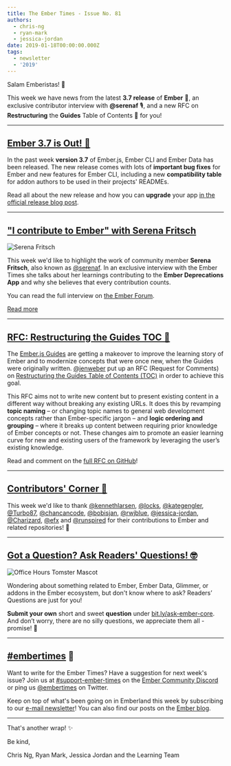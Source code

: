 ```yaml
---
title: The Ember Times - Issue No. 81
authors:
  - chris-ng
  - ryan-mark
  - jessica-jordan
date: 2019-01-18T00:00:00.000Z
tags:
  - newsletter
  - '2019'
---
```



Salam Emberistas! 🐹

This week we have news from the latest **3.7 release** of **Ember** 🚀, an exclusive contributor interview with **@serenaf** 🎙,
and a new RFC on **Restructuring** the **Guides** Table of Contents 🔖 for you!

<!-- READMORE -->

---

## [Ember 3.7 is Out! 🎉](https://www.emberjs.com/blog/2019/01/07/ember-3-7.html)

In the past week **version 3.7** of Ember.js, Ember CLI and Ember Data has been released. The new release comes with lots of **important bug fixes** for Ember and new features for Ember CLI, including a new **compatibility table** for addon authors to be used in their projects' READMEs.

Read all about the new release and how you can **upgrade** your app [in the official release blog post](https://www.emberjs.com/blog/2019/01/07/ember-3-7.html).

---

## ["I contribute to Ember" with Serena Fritsch](https://discuss.emberjs.com/t/i-contribute-to-ember-with-serena-fritsch/16037)

<div class="float-right padded portrait-frame"><img alt="Serena Fritsch" title="Serena Fritsch - Contributor to Ember" src="/images/blog/emberjstimes/serenaf.jpeg" /></div>

This week we'd like to highlight the work of community member **Serena Fritsch**, also known as [@serenaf](https://github.com/serenaf).
In an exclusive interview with the Ember Times she talks about her learnings contributing to the **Ember Deprecations App** and why she believes that every contribution counts.

You can read the full interview on [the Ember Forum](https://discuss.emberjs.com/t/i-contribute-to-ember-with-serena-fritsch/16037).

<a class="ember-button ember-button--centered" href="https://discuss.emberjs.com/t/i-contribute-to-ember-with-serena-fritsch/16037">Read more</a>

---

## [RFC: Restructuring the Guides TOC 🔖](https://github.com/emberjs/rfcs/pull/431)

The [Ember.js Guides](https://guides.emberjs.com/release/) are getting a makeover to improve the learning story of Ember and to modernize concepts that were once new, when the Guides were originally written. [@jenweber](https://github.com/jenweber) put up an RFC (Request for Comments) on [Restructuring the Guides Table of Contents (TOC)](https://github.com/emberjs/rfcs/pull/431) in order to achieve this goal.

This RFC aims not to write new content but to present existing content in a different way without breaking any existing URLs. It does this by revamping **topic naming** – or changing topic names to general web development concepts rather than Ember-specific jargon – and **logic ordering and grouping** – where it breaks up content between requiring prior knowledge of Ember concepts or not. These changes aim to promote an easier learning curve for new and existing users of the framework by leveraging the user’s existing knowledge.

Read and comment on the [full RFC on GitHub](https://github.com/emberjs/rfcs/pull/431)!

---

## [Contributors' Corner 👏](https://guides.emberjs.com/release/contributing/repositories/)

<p>This week we'd like to thank <a href="https://github.com/kennethlarsen" target="gh-user">@kennethlarsen</a>, <a href="https://github.com/locks" target="gh-user">@locks</a>, <a href="https://github.com/kategengler" target="gh-user">@kategengler</a>, <a href="https://github.com/Turbo87" target="gh-user">@Turbo87</a>, <a href="https://github.com/chancancode" target="gh-user">@chancancode</a>, <a href="https://github.com/bobisjan" target="gh-user">@bobisjan</a>, <a href="https://github.com/rwjblue" target="gh-user">@rwjblue</a>, <a href="https://github.com/jessica-jordan" target="gh-user">@jessica-jordan</a>, <a href="https://github.com/Charizard" target="gh-user">@Charizard</a>, <a href="https://github.com/efx" target="gh-user">@efx</a> and <a href="https://github.com/runspired" target="gh-user">@runspired</a> for their contributions to Ember and related repositories! 💖</p>

---

## [Got a Question? Ask Readers' Questions! 🤓](https://docs.google.com/forms/d/e/1FAIpQLScqu7Lw_9cIkRtAiXKitgkAo4xX_pV1pdCfMJgIr6Py1V-9Og/viewform)

<div class="blog-row">
  <img class="float-right small transparent padded" alt="Office Hours Tomster Mascot" title="Readers' Questions" src="/images/tomsters/officehours.png" />

  <p>Wondering about something related to Ember, Ember Data, Glimmer, or addons in the Ember ecosystem, but don't know where to ask? Readers’ Questions are just for you!</p>

<p><strong>Submit your own</strong> short and sweet <strong>question</strong> under <a href="https://bit.ly/ask-ember-core" target="rq">bit.ly/ask-ember-core</a>. And don’t worry, there are no silly questions, we appreciate them all - promise! 🤞</p>

</div>

---

## [#embertimes](https://emberjs.com/blog/tags/newsletter.html) 📰

Want to write for the Ember Times? Have a suggestion for next week's issue? Join us at [#support-ember-times](https://discordapp.com/channels/480462759797063690/485450546887786506) on the [Ember Community Discord](https://discordapp.com/invite/zT3asNS) or ping us [@embertimes](https://twitter.com/embertimes) on Twitter.

Keep on top of what's been going on in Emberland this week by subscribing to our [e-mail newsletter](https://the-emberjs-times.ongoodbits.com/)! You can also find our posts on the [Ember blog](https://emberjs.com/blog/tags/newsletter.html).

---


That's another wrap! ✨

Be kind,

Chris Ng, Ryan Mark, Jessica Jordan and the Learning Team
